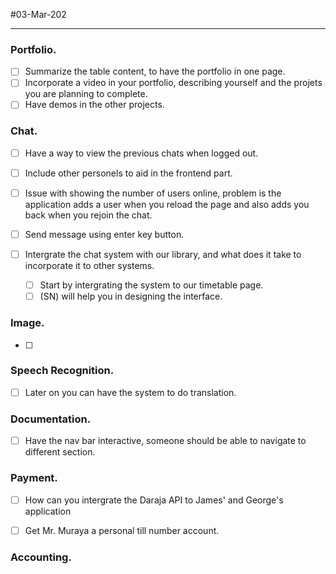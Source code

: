 #03-Mar-202

---

### Portfolio.

- [ ] Summarize the table content, to have the portfolio in one page.
- [ ] Incorporate a video in your portfolio, describing yourself and the projets you are planning to complete.
- [ ] Have demos in the other projects.

### Chat.

- [ ] Have a way to view the previous chats when logged out.

- [ ] Include other personels to aid in the frontend part.
- [ ] Issue with showing the number of users online, problem is the application adds a user when you reload the page and also adds you back when you rejoin the chat.
- [ ] Send message using enter key button.
- [ ] Intergrate the chat system with our library, and what does it take to incorporate it to other systems.
  - [ ] Start by intergrating the system to our timetable page.
  - [ ] (SN) will help you in designing the interface.

### Image.

- [ ]

### Speech Recognition.

- [ ] Later on you can have the system to do translation.

### Documentation.

- [ ] Have the nav bar interactive, someone should be able to navigate to different section.

### Payment.

- [ ] How can you intergrate the Daraja API to James' and George's application

- [ ] Get Mr. Muraya a personal till number account.

### Accounting.
